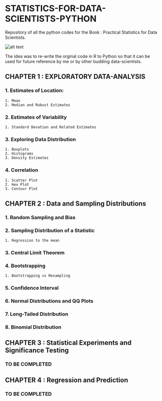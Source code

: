 # STATISTICS-FOR-DATA-SCIENTISTS-PYTHON #
Repository of all the python codes for the Book : Practical Statistics for Data Scientists. 

![alt text](https://images-na.ssl-images-amazon.com/images/I/51XWliJw1uL._SX379_BO1,204,203,200_.jpg)

The idea was to re-write the orginal code in R to Python so that it can be used for future reference by me or by other budding data-scientists.

## CHAPTER 1 : EXPLORATORY DATA-ANALYSIS ##
###	1. Estimates of Location: ####	
	1. Mean
	2. Median and Robust Estimates

### 2. Estimates of Variability ###
	1. Standard Devation and Related Estimates

### 3. Exploring Data Distribution ###
	1. Boxplots
	2. Histograms
	3. Density Estimates

### 4. Correlation ###
	1. Scatter Plot
	2. Hex Plot	
	3. Contour Plot

## CHAPTER 2 : Data and Sampling Distributions ##

### 1. Random Sampling and Bias ###

### 2. Sampling Distribution of a Statistic ###
	1. Regression to the mean

### 3. Central Limit Theorem ###

### 4. Bootstrapping ###
	1. Bootstrapping vs Resampling

### 5. Confidence Interval ###

### 6. Normal Distributions and QQ Plots ###

### 7. Long-Tailed Distribution ###

### 8. Binomial Distribution ###

## CHAPTER 3 : Statistical Experiments and Significance Testing ##

### TO BE COMPLETED ###

## CHAPTER 4 : Regression and Prediction ##

### TO BE COMPLETED ###
